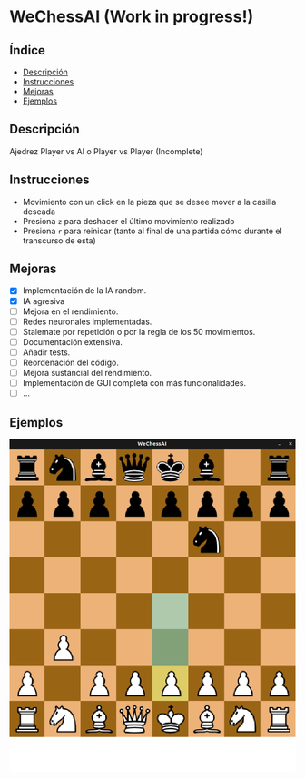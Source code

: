 # WeChessAI (Work in progress!)

## Índice
* [Descripción](#Descripción)
* [Instrucciones](#Instrucciones)
* [Mejoras](#Mejoras)
* [Ejemplos](#Ejemplos)

## Descripción
Ajedrez Player vs AI o Player vs Player (Incomplete)

## Instrucciones
* Movimiento con un click en la pieza que se desee mover a la casilla deseada
* Presiona `z` para deshacer el último movimiento realizado
* Presiona `r` para reinicar (tanto al final de una partida cómo durante el transcurso de esta)

## Mejoras
- [x] Implementación de la IA random.
- [x] IA agresiva
- [ ] Mejora en el rendimiento.
- [ ] Redes neuronales implementadas.
- [ ] Stalemate por repetición o por la regla de los 50 movimientos.
- [ ] Documentación extensiva.
- [ ] Añadir tests.
- [ ] Reordenación del código.
- [ ] Mejora sustancial del rendimiento.
- [ ] Implementación de GUI completa con más funcionalidades.
- [ ] ...

## Ejemplos
![Image alt text](images/chessAI1.png?raw=true)
